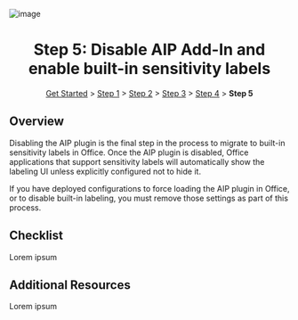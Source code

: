 ![image](https://user-images.githubusercontent.com/43501191/195106327-46a0d337-43f9-4c7c-b2b9-d4031936c9bc.png)


<h1 align="center">Step 5: Disable AIP Add-In and enable built-in sensitivity labels</h1>

<p align="center">
<a href="../GetStarted">Get Started</a> > <a href="../AIP2MIPStep1">Step 1</a> > <a href="../AIP2MIPStep2">Step 2</a>  > <a href="../AIP2MIPStep3">Step 3</a>  > <a href="../AIP2MIPStep4">Step 4</a> > <b>Step 5</b>
</p>

## Overview
Disabling the AIP plugin is the final step in the process to migrate to built-in sensitivity labels in Office. Once the AIP plugin is disabled, Office applications that support sensitivity labels will automatically show the labeling UI unless explicitly configured not to hide it.

If you have deployed configurations to force loading the AIP plugin in Office, or to disable built-in labeling, you must remove those settings as part of this process.

## Checklist
Lorem ipsum


## Additional Resources
Lorem ipsum
